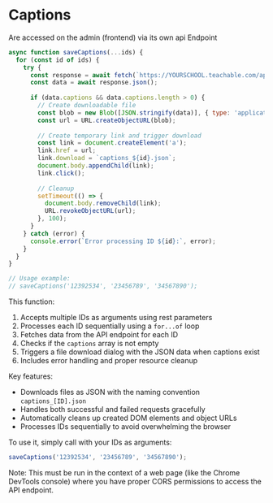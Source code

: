 # Captions

Are accessed on the admin (frontend) via its own api Endpoint

```javascript
async function saveCaptions(...ids) {
  for (const id of ids) {
    try {
      const response = await fetch(`https://YOURSCHOOL.teachable.com/api/v1/captions?attachment_id=${id}`);
      const data = await response.json();
      
      if (data.captions && data.captions.length > 0) {
        // Create downloadable file
        const blob = new Blob([JSON.stringify(data)], { type: 'application/json' });
        const url = URL.createObjectURL(blob);
        
        // Create temporary link and trigger download
        const link = document.createElement('a');
        link.href = url;
        link.download = `captions_${id}.json`;
        document.body.appendChild(link);
        link.click();
        
        // Cleanup
        setTimeout(() => {
          document.body.removeChild(link);
          URL.revokeObjectURL(url);
        }, 100);
      }
    } catch (error) {
      console.error(`Error processing ID ${id}:`, error);
    }
  }
}

// Usage example:
// saveCaptions('12392534', '23456789', '34567890');
```

This function:

1. Accepts multiple IDs as arguments using rest parameters
2. Processes each ID sequentially using a `for...of` loop
3. Fetches data from the API endpoint for each ID
4. Checks if the `captions` array is not empty
5. Triggers a file download dialog with the JSON data when captions exist
6. Includes error handling and proper resource cleanup

Key features:

- Downloads files as JSON with the naming convention `captions_[ID].json`
- Handles both successful and failed requests gracefully
- Automatically cleans up created DOM elements and object URLs
- Processes IDs sequentially to avoid overwhelming the browser

To use it, simply call with your IDs as arguments:

```javascript
saveCaptions('12392534', '23456789', '34567890');
```

Note: This must be run in the context of a web page (like the Chrome DevTools console) where you have proper CORS permissions to access the API endpoint.
